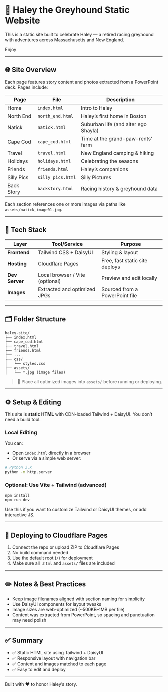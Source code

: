 # 🐾 Haley the Greyhound Static Website

This is a static site built to celebrate Haley — a retired racing greyhound with adventures across Massachusetts and New England.

Enjoy

---

## 🌐 Site Overview

Each page features story content and photos extracted from a PowerPoint deck. Pages include:

| Page          | File               | Description |
|---------------|--------------------|-------------|
| Home          | `index.html`       | Intro to Haley |
| North End     | `north_end.html`   | Haley’s first home in Boston |
| Natick        | `natick.html`      | Suburban life (and alter ego Shayla) |
| Cape Cod      | `cape_cod.html`    | Time at the grand-paw-rents’ farm |
| Travel        | `travel.html`      | New England camping & hiking |
| Holidays      | `holidays.html`    | Celebrating the seasons |
| Friends       | `friends.html`     | Haley’s companions |
| Silly Pics    | `silly_pics.html`  | Silly Pictures |
| Back Story    | `backstory.html`   | Racing history & greyhound data |

Each section references one or more images via paths like `assets/natick_image01.jpg`.

---

## 🧱 Tech Stack

| Layer          | Tool/Service         | Purpose                          |
|----------------|----------------------|----------------------------------|
| **Frontend**   | Tailwind CSS + DaisyUI | Styling & layout |
| **Hosting**    | Cloudflare Pages      | Free, fast static site deploys   |
| **Dev Server** | Local browser / Vite (optional) | Preview and edit locally       |
| **Images**     | Extracted and optimized JPGs | Sourced from a PowerPoint file |

---

## 🗂️ Folder Structure

```
haley-site/
├── index.html
├── cape_cod.html
├── travel.html
├── friends.html
├── ...
├── css/
│   └── styles.css
├── assets/
│   └── *.jpg (image files)
```

> 📁 Place all optimized images into `assets/` before running or deploying.

---

## ⚙️ Setup & Editing

This site is **static HTML** with CDN-loaded Tailwind + DaisyUI. You don’t need a build tool.

### Local Editing

You can:
- Open `index.html` directly in a browser
- Or serve via a simple web server:

```bash
# Python 3.x
python -m http.server
```

### Optional: Use Vite + Tailwind (advanced)

```bash
npm install
npm run dev
```

Use this if you want to customize Tailwind or DaisyUI themes, or add interactive JS.

---

## 🚀 Deploying to Cloudflare Pages

1. Connect the repo or upload ZIP to Cloudflare Pages
2. No build command needed
3. Use the default root (`/`) for deployment
4. Make sure all `.html` and `assets/` files are included

---

## ✏️ Notes & Best Practices

- Keep image filenames aligned with section naming for simplicity
- Use DaisyUI components for layout tweaks
- Image sizes are web-optimized (~500KB–1MB per file)
- Content was extracted from PowerPoint, so spacing and punctuation may need polish

---

## ✅ Summary

- ✅ Static HTML site using Tailwind + DaisyUI
- ✅ Responsive layout with navigation bar
- ✅ Content and images matched to each page
- ✅ Easy to edit and deploy

---

Built with ❤️ to honor Haley’s story.

